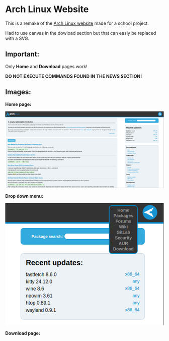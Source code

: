 # Arch Linux Website

This is a remake of the [Arch Linux website](https://archlinux.org/) made for a school project.

Had to use canvas in the dowload section but that can easly be replaced with a SVG.

## Important:

Only **Home** and **Download** pages work!

**DO NOT EXECUTE COMMANDS FOUND IN THE NEWS SECTION!**


## Images:
**Home page:**

![Home page](/za-readme/archweb1.png)

**Drop down menu:**

![Drop down menu](/za-readme/archweb2.png)

**Download page:**

